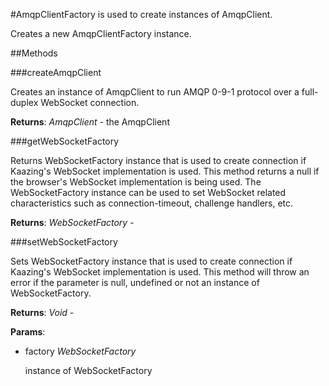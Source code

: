 #AmqpClientFactory is used to create instances of AmqpClient.

Creates a new AmqpClientFactory instance.

##Methods

###createAmqpClient

Creates an instance of AmqpClient to run AMQP 0-9-1 protocol over a 
full-duplex WebSocket connection.

**Returns**: _AmqpClient_ - the AmqpClient

###getWebSocketFactory

Returns WebSocketFactory instance that is used to create connection
if Kaazing's WebSocket implementation is used. This method returns a
null if the browser's WebSocket implementation is being used. The
WebSocketFactory instance can be used to set WebSocket related
characteristics such as connection-timeout, challenge handlers, etc.

**Returns**: _WebSocketFactory_ - 

###setWebSocketFactory

Sets WebSocketFactory instance that is used to create connection if
Kaazing's WebSocket implementation is used. This method will throw an 
error if the parameter is null, undefined or not an instance of 
WebSocketFactory.

**Returns**: _Void_ - 

**Params**:  
*   factory _WebSocketFactory_

    instance of WebSocketFactory


